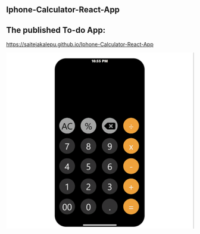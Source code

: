 ## Iphone-Calculator-React-App

## The published To-do App:
https://saitejakalepu.github.io/Iphone-Calculator-React-App

<img src="iphone-calc.gif" width="100%" height="50%"/>
